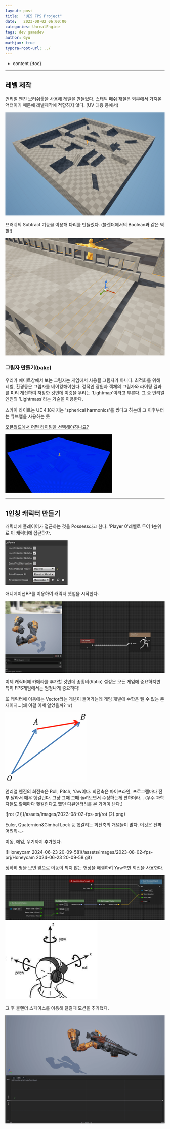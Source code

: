 ```yaml
---
layout: post
title:  "UE5 FPS Project"
date:   2023-08-02 06:00:00
categories: UnrealEngine
tags: dev gamedev
author: Gyu
mathjax: true
typora-root-url: ../
---
```


* content
{:toc}

---
## 레벨 제작

언리얼 엔진 브러쉬툴을 사용해 레벨을 만들었다. 스태틱 메쉬 재질은 외부에서 가져온 액터이기 때문에 레벨제작에 적합하지 않다. (UV 대응 등에서)

<img src="/assets/images/2023-08-02-fps-prj/image-20240623005115791.png" alt="image-20240623005115791" style="zoom:50%;" />

브러쉬의 Subtract 기능을 이용해 다리를 만들었다. (블렌더에서의  Boolean과 같은 역할!)

![boolean](/assets/images/2023-08-02-fps-prj/boolean.gif)



### 그림자 만들기(bake)

우리가 에디트창에서 보는 그림자는 게임에서 사용될 그림자가 아니다. 최적화를 위해 레벨, 환경등은 그림자를 베이킹해야한다. 정적인 광원과 객체의 그림자와 라이팅 결과를 미리 계산하여 저장한 것인데 이것을 우리는 'Lightmap'이라고 부른다. 그 중 언리얼 엔진의 'Lightmass'라는 기술을 이용한다.

스카이 라이트는 UE 4.18까지는 'spherical harmonics'를 썼다고 하는데 그 이후부터는 큐브맵을 사용하는 듯

[오픈월드에서 어떤 라이팅을 선택해야하나요?](https://forums.unrealengine.com/t/static-stationary-movable-openworld/138804)

<img src="/assets/images/2023-08-02-fps-prj/image-20240623021914275.png" alt="image-20240623021914275" style="zoom:33%;" />

---

## 1인칭 캐릭터 만들기

캐릭터에 플레이어가 접근하는 것을 Possess라고 한다. 'Player 0'레벨로 두어 1순위로 이 캐릭터에 접근하자.

![pawn](/assets/images/2023-08-02-fps-prj/pawn.png)

애니메이션BP를 이용하여 캐릭터 셋업을 시작한다.

![anim](/assets/images/2023-08-02-fps-prj/anim.gif)

이제 캐릭터에 카메라를 추가할 것인데 종횡비(Ratio) 설정은 모든 게임에 중요하지만 특히 FPS게임에서는 엄청나게 중요하다!

또 캐릭터에 이동에는 Vector라는 개념이 들어가는데 게임 개발에 수학은 뺄 수 없는 존재이지...(왜 이걸 이제 알았을까? ㅠ)

<img src="/assets/images/2023-08-02-fps-prj/vector.png" alt="vector" style="zoom:50%;" />

언리얼 엔진의 회전축은 Roll, Pitch, Yaw이다. 회전축은 파이프라인, 프로그램마다 전부 달라서 매우 헷갈린다. 그냥 그때 그때 돌려보면서 수정하는게 편하더라... (우주 과학자들도 할때마다 헷갈린다고 했던 다큐멘터리를 본 기억이 난다.)

![rot (2)](/assets/images/2023-08-02-fps-prj/rot (2).png)

Euler, Quaternion&Gimbal Lock 등 헷갈리는 회전축의 개념들이 많다. 이것은 진짜 어려워-_-

이동, 에임, 무기까지 추가했다.

![Honeycam 2024-06-23 20-09-58](/assets/images/2023-08-02-fps-prj/Honeycam 2024-06-23 20-09-58.gif)

정확히 땅을 보면 앞으로 이동이 되지 않는 현상을 해결하려 Yaw축만 회전을 사용한다.

<img src="/assets/images/2023-08-02-fps-prj/image-20240623201142870.png" alt="image-20240623201142870" style="zoom:67%;" />

<img src="/assets/images/2023-08-02-fps-prj/roll.png" alt="roll" style="zoom:33%;" />

그 후 블렌더 스페이스를 이용해 달릴때 모션을 추가했다.

![bs](/assets/images/2023-08-02-fps-prj/bs.gif)
